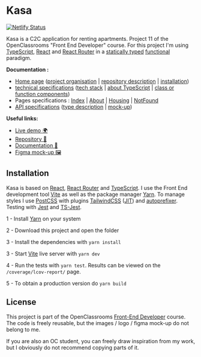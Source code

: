 # Kasa

[![Netlify Status](https://api.netlify.com/api/v1/badges/d3b121d4-6665-4f72-8961-92ce3f533732/deploy-status)](https://app.netlify.com/sites/epic-meitner-071d89/deploys)

Kasa is a C2C application for renting apartments. Project 11 of the OpenClassrooms "Front End Developer" course. For this project I'm using [TypeScript](https://www.typescriptlang.org/), [React](https://reactjs.org/) and [React Router](https://reactrouter.com/ ) in a [statically typed](https://fr.wikipedia.org/wiki/Typage_statique) [functional](https://en.wikipedia.org/wiki/Functional_programming) paradigm.

**Documentation :**
- [Home page](https://github.com/GoulvenC/GoulvenClech_11_02082021/wiki) ([project organisation](https://github.com/GoulvenC/GoulvenClech_11_02082021/wiki#project-organisation) | [repository description](https://github.com/GoulvenC/GoulvenClech_11_02082021/wiki#project-organisation) | [installation](https://github.com/GoulvenC/GoulvenClech_11_02082021#installation))
- [technical specifications](https://github.com/GoulvenC/GoulvenClech_11_02082021/wiki/Tech-specifications) ([tech stack](https://github.com/GoulvenC/GoulvenClech_11_02082021/wiki/Tech-specifications#technical-stack) | [about TypeScript](https://github.com/GoulvenC/GoulvenClech_11_02082021/wiki/Tech-specifications#my-opinion-on-typescript) | [class or function components](https://github.com/GoulvenC/GoulvenClech_11_02082021/wiki/Tech-specifications#class-or-functionnal-components))
- Pages specifications : [Index](https://github.com/GoulvenC/GoulvenClech_11_02082021/wiki/Page-Index) | [About](https://github.com/GoulvenC/GoulvenClech_11_02082021/wiki/Page-About) | [Housing](https://github.com/GoulvenC/GoulvenClech_11_02082021/wiki/Page-Housing) | [NotFound](https://github.com/GoulvenC/GoulvenClech_11_02082021/wiki/Page-NotFound)
- [API specifications](GoulvenC/GoulvenClech_11_02082021/wiki/API-specification) ([type description](https://github.com/GoulvenC/GoulvenClech_11_02082021/wiki/Tech-specifications#my-opinion-on-typescript) | [mock-up](https://github.com/GoulvenC/GoulvenClech_11_02082021/wiki/Tech-specifications#my-opinion-on-typescript))

**Useful links:**
- [Live demo 🌍](https://oc-p11.goulven-clech.dev) 
- [Repository 📖](https://github.com/GoulvenC/GoulvenClech_11_02082021)
- [Documentation 📑](https://github.com/GoulvenC/GoulvenClech_11_02082021/wiki)
- [Figma mock-up 🖼️](https://www.figma.com/file/bAnXDNqRKCRRP8mY2gcb5p/UI-Design-Kasa-FR)

## Installation

Kasa is based on [React](https://reactjs.org/), [React Router](https://reactrouter.com/) and [TypeScript](https://www.typescriptlang.org/). I use the Front End development tool [Vite](https://vitejs.dev/) as well as the package manager [Yarn](https://yarnpkg.com/). To manage styles I use [PostCSS](https://github.com/postcss/postcss) with plugins [TailwindCSS](https://tailwindcss.com/) ([JIT](https://tailwindcss.com/docs/just-in-time-mode)) and [autoprefixer](https://github.com/postcss/autoprefixer). Testing with [Jest](https://jestjs.io) and [TS-Jest](https://github.com/kulshekhar/ts-jest).

1 - Install [Yarn](https://yarnpkg.com/) on your system

2 - Download this project and open the folder

3 - Install the dependencies with `yarn install`

3 - Start [Vite](https://vitejs.dev/) live server with `yarn dev`

4 - Run the tests with `yarn test`. Results can be viewed on the `/coverage/lcov-report/` page.

5 - To obtain a production version do `yarn build`

## License

This project is part of the OpenClassrooms [Front-End Developer](https://openclassrooms.com/fr/paths/314-developpeur-front-end) course. The code is freely reusable, but the images / logo / figma mock-up do not belong to me.

If you are also an OC student, you can freely draw inspiration from my work, but I obviously do not recommend copying parts of it.